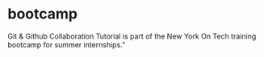 # bootcamp
Git & Github Collaboration Tutorial is part of the New York On Tech training bootcamp for summer internships.”

